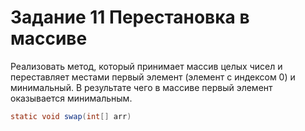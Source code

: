 # Задание 11 Перестановка в массиве

Реализовать метод, который принимает массив целых чисел 
и переставляет местами первый элемент (элемент с индексом 0) и минимальный.
В результате чего в массиве первый элемент оказывается минимальным.
```java
static void swap(int[] arr)



